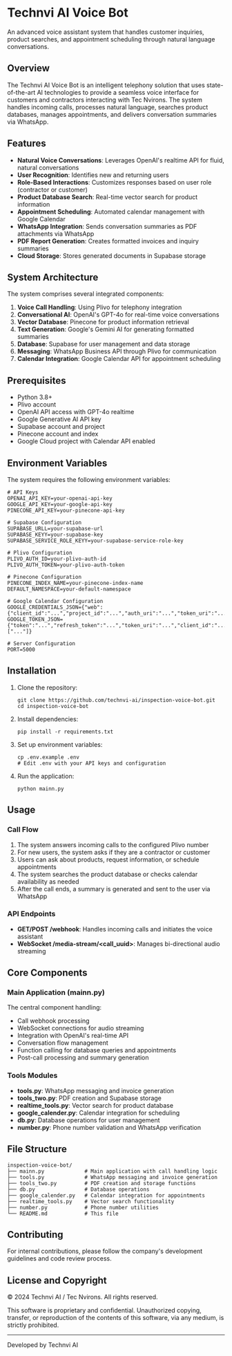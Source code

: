 # Technvi AI Voice Bot

An advanced voice assistant system that handles customer inquiries, product searches, and appointment scheduling through natural language conversations.

## Overview

The Technvi AI Voice Bot is an intelligent telephony solution that uses state-of-the-art AI technologies to provide a seamless voice interface for customers and contractors interacting with Tec Nvirons. The system handles incoming calls, processes natural language, searches product databases, manages appointments, and delivers conversation summaries via WhatsApp.

## Features

- **Natural Voice Conversations**: Leverages OpenAI's realtime API for fluid, natural conversations
- **User Recognition**: Identifies new and returning users
- **Role-Based Interactions**: Customizes responses based on user role (contractor or customer)
- **Product Database Search**: Real-time vector search for product information
- **Appointment Scheduling**: Automated calendar management with Google Calendar
- **WhatsApp Integration**: Sends conversation summaries as PDF attachments via WhatsApp
- **PDF Report Generation**: Creates formatted invoices and inquiry summaries
- **Cloud Storage**: Stores generated documents in Supabase storage

## System Architecture

The system comprises several integrated components:

1. **Voice Call Handling**: Using Plivo for telephony integration
2. **Conversational AI**: OpenAI's GPT-4o for real-time voice conversations
3. **Vector Database**: Pinecone for product information retrieval
4. **Text Generation**: Google's Gemini AI for generating formatted summaries
5. **Database**: Supabase for user management and data storage
6. **Messaging**: WhatsApp Business API through Plivo for communication
7. **Calendar Integration**: Google Calendar API for appointment scheduling

## Prerequisites

- Python 3.8+
- Plivo account
- OpenAI API access with GPT-4o realtime
- Google Generative AI API key
- Supabase account and project
- Pinecone account and index
- Google Cloud project with Calendar API enabled

## Environment Variables

The system requires the following environment variables:

```
# API Keys
OPENAI_API_KEY=your-openai-api-key
GOOGLE_API_KEY=your-google-api-key
PINECONE_API_KEY=your-pinecone-api-key

# Supabase Configuration
SUPABASE_URLL=your-supabase-url
SUPABASE_KEYY=your-supabase-key
SUPABASE_SERVICE_ROLE_KEYY=your-supabase-service-role-key

# Plivo Configuration
PLIVO_AUTH_ID=your-plivo-auth-id
PLIVO_AUTH_TOKEN=your-plivo-auth-token

# Pinecone Configuration
PINECONE_INDEX_NAME=your-pinecone-index-name
DEFAULT_NAMESPACE=your-default-namespace

# Google Calendar Configuration
GOOGLE_CREDENTIALS_JSON={"web":{"client_id":"...","project_id":"...","auth_uri":"...","token_uri":"...","auth_provider_x509_cert_url":"...","client_secret":"..."}}
GOOGLE_TOKEN_JSON={"token":"...","refresh_token":"...","token_uri":"...","client_id":"...","client_secret":"...","scopes":["..."]}

# Server Configuration
PORT=5000
```

## Installation

1. Clone the repository:
   ```
   git clone https://github.com/technvi-ai/inspection-voice-bot.git
   cd inspection-voice-bot
   ```

2. Install dependencies:
   ```
   pip install -r requirements.txt
   ```

3. Set up environment variables:
   ```
   cp .env.example .env
   # Edit .env with your API keys and configuration
   ```

4. Run the application:
   ```
   python mainn.py
   ```

## Usage

### Call Flow

1. The system answers incoming calls to the configured Plivo number
2. For new users, the system asks if they are a contractor or customer
3. Users can ask about products, request information, or schedule appointments
4. The system searches the product database or checks calendar availability as needed
5. After the call ends, a summary is generated and sent to the user via WhatsApp

### API Endpoints

- **GET/POST /webhook**: Handles incoming calls and initiates the voice assistant
- **WebSocket /media-stream/<call_uuid>**: Manages bi-directional audio streaming

## Core Components

### Main Application (mainn.py)

The central component handling:
- Call webhook processing
- WebSocket connections for audio streaming
- Integration with OpenAI's real-time API
- Conversation flow management
- Function calling for database queries and appointments
- Post-call processing and summary generation

### Tools Modules

- **tools.py**: WhatsApp messaging and invoice generation
- **tools_two.py**: PDF creation and Supabase storage
- **realtime_tools.py**: Vector search for product database
- **google_calender.py**: Calendar integration for scheduling
- **db.py**: Database operations for user management
- **number.py**: Phone number validation and WhatsApp verification

## File Structure

```
inspection-voice-bot/
├── mainn.py             # Main application with call handling logic
├── tools.py             # WhatsApp messaging and invoice generation
├── tools_two.py         # PDF creation and storage functions
├── db.py                # Database operations
├── google_calender.py   # Calendar integration for appointments
├── realtime_tools.py    # Vector search functionality
├── number.py            # Phone number utilities
└── README.md            # This file
```


## Contributing

For internal contributions, please follow the company's development guidelines and code review process.

## License and Copyright

© 2024 Technvi AI / Tec Nvirons. All rights reserved.

This software is proprietary and confidential. Unauthorized copying, transfer, or reproduction of the contents of this software, via any medium, is strictly prohibited.

---

Developed by Technvi AI